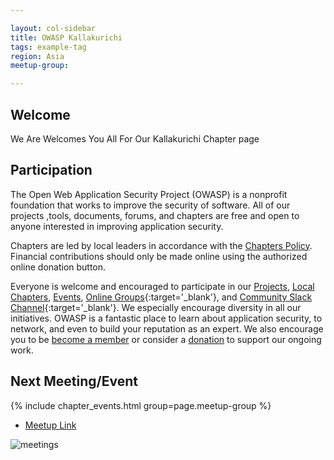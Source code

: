 ```yaml
---

layout: col-sidebar
title: OWASP Kallakurichi
tags: example-tag
region: Asia
meetup-group:

---
```


## Welcome
We Are Welcomes You All For Our Kallakurichi Chapter page

## Participation
The Open Web Application Security Project (OWASP) is a nonprofit foundation that works to improve the security of software. All of our projects ,tools, documents, forums, and chapters are free and open to anyone interested in improving application security. 

Chapters are led by local leaders in accordance with the [Chapters Policy](/www-policy/operational/chapters). Financial contributions should only be made online using the authorized online donation button. 

Everyone is welcome and encouraged to participate in our [Projects](/projects/), [Local Chapters](/chapters/), [Events](/events/), [Online Groups](https://groups.google.com/a/owasp.com/){:target='_blank'}, and [Community Slack Channel](https://owasp.slack.com/){:target='_blank'}. We especially encourage diversity in all our initiatives. OWASP is a fantastic place to learn about application security, to network, and even to build your reputation as an expert. We also encourage you to be [become a member](/membership/) or consider a [donation](/donate/) to support our ongoing work.

Next Meeting/Event <!-- You should keep this section as it will populate your meetup events -->
---------------------
{% include chapter_events.html group=page.meetup-group %}
* [Meetup Link](https://zoom.us/j/97471572065?pwd=U1VrOHpUMTJXY1JkQndrRk9pRHpEZz09)

![meetings](https://user-images.githubusercontent.com/79393031/194708503-f57eb949-9880-4242-9af5-e44e5bf684ef.PNG)

<!-- #<a href=https://meet.google.com/zxg-sfrv-xje>meeting link</a> -->



